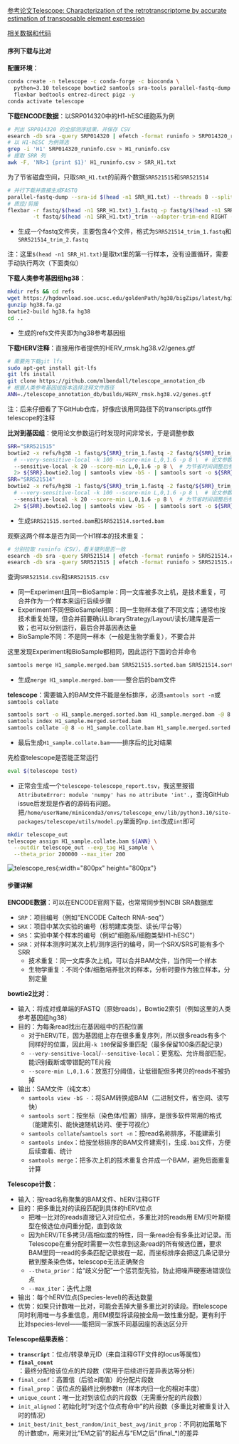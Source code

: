 [参考论文Telescope: Characterization of the retrotranscriptome by accurate estimation of transposable element expression](https://journals.plos.org/ploscompbiol/article?id=10.1371%2Fjournal.pcbi.1006453)

[相关数据和代码](https://github.com/lwstkhyl/hERV_calc/tree/main/TelescopeEncode)

#### 序列下载与比对

**配置环境**：
```sh
conda create -n telescope -c conda-forge -c bioconda \
  python=3.10 telescope bowtie2 samtools sra-tools parallel-fastq-dump \
  flexbar bedtools entrez-direct pigz -y
conda activate telescope
```
**下载ENCODE数据**：以SRP014320中的H1-hESC细胞系为例
```sh
# 列出 SRP014320 的全部测序结果，并保存 CSV
esearch -db sra -query SRP014320 | efetch -format runinfo > SRP014320_runinfo.csv
# 以 H1-hESC 为例筛选
grep -i 'H1' SRP014320_runinfo.csv > H1_runinfo.csv
# 提取 SRR 列
awk -F, 'NR>1 {print $1}' H1_runinfo.csv > SRR_H1.txt
```
为了节省磁盘空间，只取`SRR_H1.txt`的前两个数据`SRR521515`和`SRR521514`
```sh
# 并行下载并直接生成FASTQ
parallel-fastq-dump --sra-id $(head -n1 SRR_H1.txt) --threads 8 --split-files --outdir fastq
# 质控/剪接
flexbar -r fastq/$(head -n1 SRR_H1.txt)_1.fastq -p fastq/$(head -n1 SRR_H1.txt)_2.fastq \
        -t fastq/$(head -n1 SRR_H1.txt)_trim --adapter-trim-end RIGHT --min-read-length 30
```
- 生成一个fastq文件夹，主要包含4个文件，格式为`SRR521514_trim_1.fastq`和`SRR521514_trim_2.fastq`

注：这里`$(head -n1 SRR_H1.txt)`是取txt里的第一行样本，没有设置循环，需要手动执行两次（下面类似）

**下载人类参考基因组hg38**：
```sh
mkdir refs && cd refs
wget https://hgdownload.soe.ucsc.edu/goldenPath/hg38/bigZips/latest/hg38.fa.gz
gunzip hg38.fa.gz
bowtie2-build hg38.fa hg38
cd ..
```
- 生成的refs文件夹即为hg38参考基因组

**下载HERV注释**：直接用作者提供的HERV_rmsk.hg38.v2/genes.gtf
```sh
# 需要先下载git lfs
sudo apt-get install git-lfs
git lfs install
git clone https://github.com/mlbendall/telescope_annotation_db
# 根据人类参考基因组版本选择注释文件路径
ANN=./telescope_annotation_db/builds/HERV_rmsk.hg38.v2/genes.gtf
```
注：后来仔细看了下GitHub仓库，好像应该用同路径下的transcripts.gtf作telescope的注释

**比对到基因组**：使用论文参数运行时发现时间非常长，于是调整参数
```sh
SRR="SRR521515"
bowtie2 -x refs/hg38 -1 fastq/${SRR}_trim_1.fastq -2 fastq/${SRR}_trim_2.fastq \
  # --very-sensitive-local -k 100 --score-min L,0,1.6 -p 8 \  # 论文参数
  --sensitive-local -k 20 --score-min L,0,1.6 -p 8 \  # 为节省时间调整后参数
  2> ${SRR}.bowtie2.log | samtools view -bS - | samtools sort -o ${SRR}.sorted.bam
SRR="SRR521514"
bowtie2 -x refs/hg38 -1 fastq/${SRR}_trim_1.fastq -2 fastq/${SRR}_trim_2.fastq \
  # --very-sensitive-local -k 100 --score-min L,0,1.6 -p 8 \  # 论文参数
  --sensitive-local -k 20 --score-min L,0,1.6 -p 8 \  # 为节省时间调整后参数
  2> ${SRR}.bowtie2.log | samtools view -bS - | samtools sort -o ${SRR}.sorted.bam
```
- 生成`SRR521515.sorted.bam`和`SRR521514.sorted.bam`

观察这两个样本是否为同一个H1样本的技术重复：
```sh
# 分别拉取 runinfo（CSV），看关键列是否一致
esearch -db sra -query SRR521514 | efetch -format runinfo > SRR521514.csv
esearch -db sra -query SRR521515 | efetch -format runinfo > SRR521515.csv
```
查询`SRR521514.csv`和`SRR521515.csv`
- 同一Experiment且同一BioSample：同一文库被多次上机，是技术重复，可合并作为一个样本来运行后续步骤
- Experiment不同但BioSample相同：同一生物样本做了不同文库；通常也按技术重复处理，但合并前要确认LibraryStrategy/Layout/读长/建库是否一致；也可以分别运行，最后合并基因表达量
- BioSample不同：不是同一样本（一般是生物学重复），不要合并

这里发现Experiment和BioSample都相同，因此运行下面的合并命令
```sh
samtools merge H1_sample.merged.bam SRR521515.sorted.bam SRR521514.sorted.bam -@ 8
```
- 生成`merge H1_sample.merged.bam`——整合后的bam文件

**telescope**：需要输入的BAM文件不能是坐标排序，必须`samtools sort -n`或`samtools collate`
```sh
samtools sort -o H1_sample.merged.sorted.bam H1_sample.merged.bam -@ 8
samtools index H1_sample.merged.sorted.bam
samtools collate -@ 8 -o H1_sample.collate.bam H1_sample.merged.sorted.bam
```
- 最后生成`H1_sample.collate.bam`——排序后的比对结果

先检查telescope是否能正常运行
```sh
eval $(telescope test)
```
- 正常会生成一个`telescope-telescope_report.tsv`，我这里报错`AttributeError: module 'numpy' has no attribute 'int'.`，查询GitHub issue后发现是作者的源码有问题。把`/home/userName/miniconda3/envs/telescope_env/lib/python3.10/site-packages/telescope/utils/model.py`里面的`np.int`改成`int`即可

```sh
mkdir telescope_out
telescope assign H1_sample.collate.bam ${ANN} \
  --outdir telescope_out --exp_tag H1_sample \
  --theta_prior 200000 --max_iter 200
```

![telescope_res](https://lwstkhyl.github.io/upload/md-image/other/telescope_res.png){:width="800px" height="800px"}

#### 步骤详解

**ENCODE数据**：可以在ENCODE官网下载，也常常同步到NCBI SRA数据库
- `SRP`：项目编号（例如"ENCODE Caltech RNA-seq"）
- `SRX`：项目中某次实验的编号（标明建库类型、读长/平台等）
- `SRS`：实验中某个样本的编号（例如"细胞系/细胞类型H1-hESC"）
- `SRR`：对样本测序时某次上机/测序运行的编号，同一个SRX/SRS可能有多个SRR
  - 技术重复：同一文库多次上机，可以合并BAM文件，当作同一个样本
  - 生物学重复：不同个体/细胞培养批次的样本，分析时要作为独立样本，分别定量

**bowtie2比对**：
- 输入：将成对或单端的FASTQ（原始reads），Bowtie2索引（例如这里的人类参考基因组hg38）
- 目的：为每条read找出在基因组中的匹配位置
  - 对于hERV/TE，因为基因组上存在很多重复序列，所以很多reads有多个同样好的位置，因此用`-k 100`保留多重匹配（最多保留100条匹配记录）
  - `--very-sensitive-local`/`--sensitive-local`：更宽松、允许局部匹配，能识别截断或带错配的TE片段
  - `--score-min L,0,1.6`：放宽打分阈值，让低错配但多拷贝的reads不被扔掉
- 输出：SAM文件（纯文本）
  - `samtools view -bS -`：将SAM转换成BAM（二进制文件，省空间、读写快）
  - `samtools sort`：按坐标（染色体/位置）排序，是很多软件常用的格式（能建索引、能快速随机访问、便于可视化）
  - `samtools collate`/`samtools sort -n`：按read名称排序，不能建索引
  - `samtools index`：给按坐标排序的BAM文件建索引，生成`.bai`文件，方便后续查看、统计
  - `samtools merge`：把多次上机的技术重复合并成一个BAM，避免后面重复计算

**Telescope计数**：
- 输入：按read名称聚集的BAM文件、hERV注释GTF
- 目的：把多重比对的读段匹配到具体的hERV位点
  - 把唯一比对的reads直接记入对应位点，多重比对的reads用 EM/贝叶斯模型在候选位点间重分配，直到收敛
  - 因为hERV/TE多拷贝/高相似度的特性，同一条read会有多条比对记录。而Telescope在重分配时需要一次性拿到这条read的所有候选位置，要求BAM里同一read的多条匹配记录挨在一起，而坐标排序会把这几条记录分散到整条染色体，telescope无法正确聚合
  - `--theta_prior`：给“歧义分配”一个惩罚型先验，防止把噪声硬塞进错误位点
  - `--max_iter`：迭代上限
- 输出：每个hERV位点(Species-level)的表达数量
- 优势：如果只计数唯一比对，可能会丢掉大量多重比对的读段。而telescope同时利用唯一与多重信息，用EM模型将读段按全局一致性重分配，更有利于比对species-level——能把同一家族不同基因座的表达区分开

**Telescope结果表格**：
- **`transcript`**：位点/转录单元ID（来自注释GTF文件的locus等属性）
- **`final_count`**：最终分配给该位点的片段数（常用于后续进行差异表达等分析）
- `final_conf`：高置信（后验≥阈值）的分配片段数
- `final_prop`：该位点的最终比例参数π（样本内归一化的相对丰度）
- `unique_count`：唯一比对到该位点的片段数（无需重分配的片段数）
- `init_aligned`：初始化时“对这个位点有命中”的片段数（多重比对被重复计入时的情况）
- `init_best/init_best_random/init_best_avg/init_prop`：不同初始策略下的计数或π，用来对比“EM之前”的起点与“EM之后”(final_*)的差异
